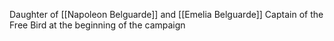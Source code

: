 Daughter of [[Napoleon Belguarde]] and [[Emelia Belguarde]]
Captain of the Free Bird at the beginning of the campaign